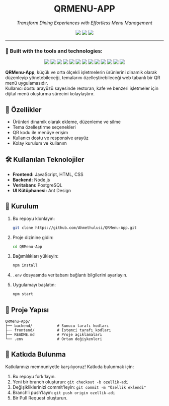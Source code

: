 
<h1 align="center">QRMENU-APP</h1>
<p align="center"><i>Transform Dining Experiences with Effortless Menu Management</i></p>

<p align="center">
  <img src="https://img.shields.io/badge/last%20commit-february-blue" />
  <img src="https://img.shields.io/badge/javascript-85.3%25-yellow" />
  <img src="https://img.shields.io/badge/languages-3-success" />
</p>

---

### 🧰 Built with the tools and technologies:

<p align="center">
  <img src="https://img.shields.io/badge/Express-black?logo=express&logoColor=white" />
  <img src="https://img.shields.io/badge/JSON-fff?logo=json&logoColor=black" />
  <img src="https://img.shields.io/badge/Markdown-000?logo=markdown&logoColor=white" />
  <img src="https://img.shields.io/badge/npm-CB3837?logo=npm&logoColor=white" />
  <img src="https://img.shields.io/badge/.ENV-yellow?logo=dotenv&logoColor=black" />
  <img src="https://img.shields.io/badge/JavaScript-F7DF1E?logo=javascript&logoColor=black" />
  <img src="https://img.shields.io/badge/Nodemon-76D04B?logo=nodemon&logoColor=white" />
  <img src="https://img.shields.io/badge/React_Bootstrap-563d7c?logo=bootstrap&logoColor=white" />
  <img src="https://img.shields.io/badge/React-61DAFB?logo=react&logoColor=black" />
  <img src="https://img.shields.io/badge/Sequelize-52B0E7?logo=sequelize&logoColor=white" />
  <img src="https://img.shields.io/badge/Vite-646CFF?logo=vite&logoColor=white" />
  <img src="https://img.shields.io/badge/ESLint-4B32C3?logo=eslint&logoColor=white" />
  <img src="https://img.shields.io/badge/Bootstrap-7952B3?logo=antdesign&logoColor=white" />
</p>



**QRMenu-App**, küçük ve orta ölçekli işletmelerin ürünlerini dinamik olarak düzenleyip yönetebileceği, temalarını özelleştirebileceği web tabanlı bir QR menü uygulamasıdır.  
Kullanıcı dostu arayüzü sayesinde restoran, kafe ve benzeri işletmeler için dijital menü oluşturma sürecini kolaylaştırır.

## 🚀 Özellikler

- Ürünleri dinamik olarak ekleme, düzenleme ve silme
- Tema özelleştirme seçenekleri
- QR kodu ile menüye erişim
- Kullanıcı dostu ve responsive arayüz
- Kolay kurulum ve kullanım

## 🛠️ Kullanılan Teknolojiler

- **Frontend:** JavaScript, HTML, CSS
- **Backend:** Node.js
- **Veritabanı:** PostgreSQL
- **UI Kütüphanesi:** Ant Design

## 🔧 Kurulum

1. Bu repoyu klonlayın:
   ```bash
   git clone https://github.com/Ahmethulusi/QRMenu-App.git
   ```

2. Proje dizinine gidin:
   ```bash
   cd QRMenu-App
   ```

3. Bağımlılıkları yükleyin:
   ```bash
   npm install
   ```

4. `.env` dosyasında veritabanı bağlantı bilgilerini ayarlayın.

5. Uygulamayı başlatın:
   ```bash
   npm start
   ```

## 📁 Proje Yapısı

```
QRMenu-App/
├── backend/           # Sunucu tarafı kodları
├── frontend/          # İstemci tarafı kodları
├── README.md          # Proje açıklamaları
└── .env               # Ortam değişkenleri
```

## 🤝 Katkıda Bulunma

Katkılarınızı memnuniyetle karşılıyoruz! Katkıda bulunmak için:

1. Bu repoyu fork'layın.
2. Yeni bir branch oluşturun: `git checkout -b ozellik-adi`
3. Değişikliklerinizi commit'leyin: `git commit -m "Özellik eklendi"`
4. Branch’i push’layın: `git push origin ozellik-adi`
5. Bir Pull Request oluşturun.
